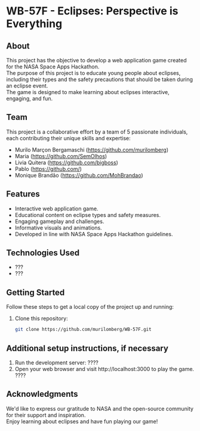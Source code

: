 # WB-57F - Eclipses: Perspective is Everything

## About

This project has the objective to develop a web application game created for the NASA Space Apps Hackathon.  
The purpose of this project is to educate young people about eclipses, including their types and the safety precautions that should be taken during an eclipse event.  
The game is designed to make learning about eclipses interactive, engaging, and fun.

## Team

This project is a collaborative effort by a team of 5 passionate individuals, each contributing their unique skills and expertise:

- Murilo Marçon Bergamaschi (https://github.com/murilomberg)
- Maria (https://github.com/SemOlhos)
- Livia Quitera (https://github.com/bigboss)
- Pablo (https://github.com/)
- Monique Brandão (https://github.com/MohBrandao)

## Features

- Interactive web application game.
- Educational content on eclipse types and safety measures.
- Engaging gameplay and challenges.
- Informative visuals and animations.
- Developed in line with NASA Space Apps Hackathon guidelines.

## Technologies Used

- ???
- ???

## Getting Started

Follow these steps to get a local copy of the project up and running:

1. Clone this repository:

   ```bash
   git clone https://github.com/murilomberg/WB-57F.git

## Additional setup instructions, if necessary

1. Run the development server: ????
2. Open your web browser and visit http://localhost:3000 to play the game. ????

## Acknowledgments

We'd like to express our gratitude to NASA and the open-source community for their support and inspiration.  
Enjoy learning about eclipses and have fun playing our game!
